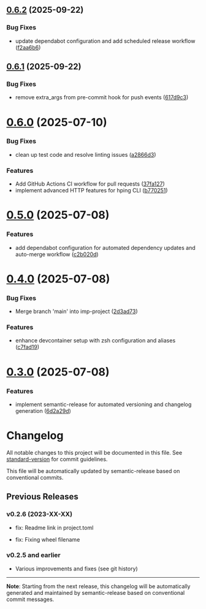 ## [0.6.2](https://github.com/lukas-holzner/hping/compare/v0.6.1...v0.6.2) (2025-09-22)

### Bug Fixes

* update dependabot configuration and add scheduled release workflow ([f2aa6b6](https://github.com/lukas-holzner/hping/commit/f2aa6b6f983e477d91f01ced3f2dc98836b08324))

## [0.6.1](https://github.com/lukas-holzner/hping/compare/v0.6.0...v0.6.1) (2025-09-22)

### Bug Fixes

* remove extra_args from pre-commit hook for push events ([617d9c3](https://github.com/lukas-holzner/hping/commit/617d9c3261fcb4f111038b98fe14b9558d6e6749))

# [0.6.0](https://github.com/lukas-holzner/hping/compare/v0.5.0...v0.6.0) (2025-07-10)

### Bug Fixes

* clean up test code and resolve linting issues ([a2866d3](https://github.com/lukas-holzner/hping/commit/a2866d3f9c0e6e002384b5ec6a0ee47ac1e20555))

### Features

* Add GitHub Actions CI workflow for pull requests ([37fa127](https://github.com/lukas-holzner/hping/commit/37fa127ffe62b0b7d344ff4dce0d3030daae0269))
* implement advanced HTTP features for hping CLI ([b770251](https://github.com/lukas-holzner/hping/commit/b77025191114f29c1a5032426b86844dd6dd3ae2))

# [0.5.0](https://github.com/lukas-holzner/hping/compare/v0.4.0...v0.5.0) (2025-07-08)

### Features

* add dependabot configuration for automated dependency updates and auto-merge workflow ([c2b020d](https://github.com/lukas-holzner/hping/commit/c2b020dfd1c3f5c4a7ca840d90445a35f931aae4))

# [0.4.0](https://github.com/lukas-holzner/hping/compare/v0.3.0...v0.4.0) (2025-07-08)

### Bug Fixes

* Merge branch 'main' into imp-project ([2d3ad73](https://github.com/lukas-holzner/hping/commit/2d3ad738dc81fc4bb8122a8e4a6a0070e593f182))

### Features

* enhance devcontainer setup with zsh configuration and aliases ([c7fad19](https://github.com/lukas-holzner/hping/commit/c7fad1977cde9ed878b0066d4b8c79ad97e3795c))

# [0.3.0](https://github.com/lukas-holzner/hping/compare/v0.2.6...v0.3.0) (2025-07-08)

### Features

* implement semantic-release for automated versioning and changelog generation ([6d2a29d](https://github.com/lukas-holzner/hping/commit/6d2a29de8adb4745d09cb7c1ca67e5a85cf4d538))

# Changelog

All notable changes to this project will be documented in this file. See [standard-version](https://github.com/conventional-changelog/standard-version) for commit guidelines.

This file will be automatically updated by semantic-release based on conventional commits.

## Previous Releases

### v0.2.6 (2023-XX-XX)

- fix: Readme link in project.toml
* fix: Fixing wheel filename

### v0.2.5 and earlier

- Various improvements and fixes (see git history)

---

**Note**: Starting from the next release, this changelog will be automatically generated and maintained by semantic-release based on conventional commit messages.
